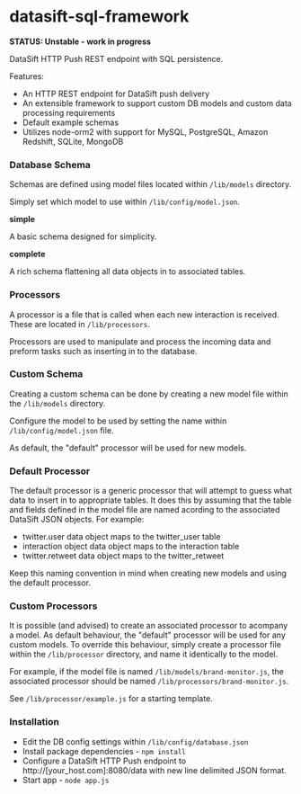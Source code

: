 datasift-sql-framework
======================

**STATUS: Unstable - work in progress**

DataSift HTTP Push REST endpoint with SQL persistence. 

Features:
* An HTTP REST endpoint for DataSift push delivery
* An extensible framework to support custom DB models and custom data processing requirements
* Default example schemas
* Utilizes node-orm2 with support for MySQL, PostgreSQL, Amazon Redshift, SQLite, MongoDB

### Database Schema

Schemas are defined using model files located within <code>/lib/models</code> directory. 

Simply set which model to use within <code>/lib/config/model.json</code>.

**simple**

A basic schema designed for simplicity.

**complete**

A rich schema flattening all data objects in to associated tables.

### Processors

A processor is a file that is called when each new interaction is received. These are located in <code>/lib/processors</code>.

Processors are used to manipulate and process the incoming data and preform tasks such as inserting in to the database.


### Custom Schema

Creating a custom schema can be done by creating a new model file within the <code>/lib/models</code> directory.

Configure the model to be used by setting the name within <code>/lib/config/model.json</code> file.

As default, the "default" processor will be used for new models. 

### Default Processor

The default processor is a generic processor that will attempt to guess what data to insert in to appropriate tables. It does this by assuming that the table and fields defined in the model file are named acording to the associated DataSift JSON objects. For example:

 - twitter.user data object maps to the twitter_user table
 - interaction object data object maps to the interaction table
 - twitter.retweet data object maps to the twitter_retweet
 
Keep this naming convention in mind when creating new models and using the default processor. 

### Custom Processors

It is possible (and advised) to create an associated processor to acompany a model. As default behaviour, the "default" processor will be used for any custom models. 
To override this behaviour, simply create a processor file within the <code>/lib/processor</code> directory, and name it identically to the model.

For example, if the model file is named <code>/lib/models/brand-monitor.js</code>, the associated processor should be named <code>/lib/processors/brand-monitor.js</code>.

See <code>/lib/processor/example.js</code> for a starting template.  

### Installation
* Edit the DB config settings within <code>/lib/config/database.json</code>
* Install package dependencies - <code>npm install</code>
* Configure a DataSift HTTP Push endpoint to http://[your_host.com]:8080/data with new line delimited JSON format.
* Start app - <code>node app.js</code>